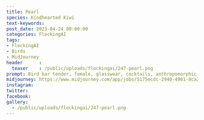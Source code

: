 ```yaml
---
title: Pearl
species: Kindhearted Kiwi 
text-keywords: 
post_date: 2023-04-24 00:00:00
categories: FlockingAI
tags:
- FlockingAI
- Birds
- MidJourney 
header      :
  teaser    : /public/uploads/flockingai/247-pearl.png
prompt: Bird bar tender, female, glasswear, cocktails, anthropomorphic, Cute, fluffy, adorable, Happy, on a space station, 2000s, intricate, lots of detail
midjourney: https://www.midjourney.com/app/jobs/5175ecdc-2940-4961-8ca2-177b418489a9
instagram: 
twitter: 
facebook: 
gallery: 
  - /public/uploads/flockingai/247-pearl.png
---
```



